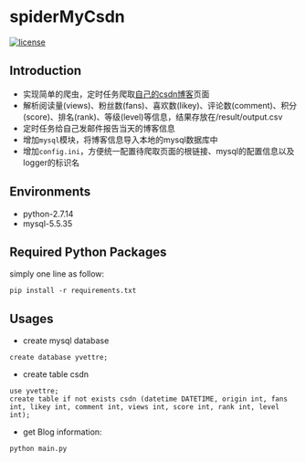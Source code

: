 # spiderMyCsdn

[![license](https://img.shields.io/github/license/mashape/apistatus.svg)](https://github.com/Yvettre/spiderMyCsdn/blob/master/LICENSE)

## Introduction
- 实现简单的爬虫，定时任务爬取[自己的csdn博客](http://blog.csdn.net/Yvettre)页面
- 解析阅读量(views)、粉丝数(fans)、喜欢数(likey)、评论数(comment)、积分(score)、排名(rank)、等级(level)等信息，结果存放在/result/output.csv
- 定时任务给自己发邮件报告当天的博客信息
- 增加``mysql``模块，将博客信息导入本地的mysql数据库中
- 增加``config.ini``，方便统一配置待爬取页面的根链接、mysql的配置信息以及logger的标识名

## Environments
- python-2.7.14
- mysql-5.5.35

## Required Python Packages
simply one line as follow:
```
pip install -r requirements.txt
```

## Usages
- create mysql database
```
create database yvettre;
```
- create table csdn
```
use yvettre;
create table if not exists csdn (datetime DATETIME, origin int, fans int, likey int, comment int, views int, score int, rank int, level int);
```
- get Blog information:
```
python main.py
```